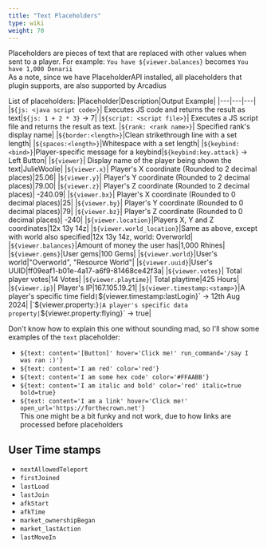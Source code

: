 ```yaml
---
title: "Text Placeholders"
type: wiki
weight: 70
---
```


Placeholders are pieces of text that are replaced with other values when sent to a player. For example: `You have ${viewer.balances}` becomes `You have 1,000 Denarii`  
As a note, since we have PlaceholderAPI installed, all placeholders that plugin supports, are also supported by Arcadius

List of placeholders:
|Placeholder|Description|Output Example|
|---|---|---|
|`${js: <java script code>}`| Executes JS code and returns the result as text|`${js: 1 + 2 * 3}` -> 7|
|`${script: <script file>}`| Executes a JS script file and returns the result as text.
|`${rank: <rank name>}`| Specified rank's display name|
|`${border:<length>}`|Clean strikethrough line with a set length|
|`${spaces:<length>}`|Whitespace with a set length|
|`${keybind:<bind>}`|Player-specific message for a keybind|`${keybind:key.attack}` -> Left Button|
|`${viewer}`| Display name of the player being shown the text|JulieWoolie|
|`${viewer.x}`| Player's X coordinate (Rounded to 2 decimal places)|25.06|
|`${viewer.y}`| Player's Y coordinate (Rounded to 2 decimal places)|79.00|
|`${viewer.z}`| Player's Z coordinate (Rounded to 2 decimal places)| -240.09|
|`${viewer.bx}`| Player's X coordinate (Rounded to 0 decimal places)|25|
|`${viewer.by}`| Player's Y coordinate (Rounded to 0 decimal places)|79|
|`${viewer.bz}`| Player's Z coordinate (Rounded to 0 decimal places)| -240|
|`${viewer.location}`|Players X, Y and Z coordinates|12x 13y 14z|
|`${viewer.world_location}`|Same as above, except with world also specified|12x 13y 14z, world: Overworld|
|`${viewer.balances}`|Amount of money the user has|1,000 Rhines|
|`${viewer.gems}`|User gems|100 Gems|
|`${viewer.world}`|User's world|"Overworld", "Resource World"|
|`${viewer.uuid}`|User's UUID|ff09eaf1-b01e-4a17-a6f9-81468ce42f3a|
|`${viewer.votes}`| Total player votes|14 Votes|
|`${viewer.playtime}`| Total playtime|425 Hours|
|`${viewer.ip}`| Player's IP|167.105.19.21|
|`${viewer.timestamp:<stamp>}`|A player's specific time field`|`${viewer.timestamp:lastLogin}` -> 12th Aug 2024|
|`${viewer.property:<name>}`|A player's specific data property|`${viewer.property:flying}` -> true|

Don't know how to explain this one without sounding mad, so I'll show some examples of the `text` placeholder:  
- `${text: content='[Button]' hover='Click me!' run_command='/say I was ran :)'}`  
- `${text: content='I am red' color='red'}`  
- `${text: content='I am some hex code' color='#FFAABB'}`  
- `${text: content='I am italic and bold' color='red' italic=true bold=true}`  
- `${text: content='I am a link' hover='Click me!' open_url='https://forthecrown.net'}`  
  This one might be a bit funky and not work, due to how links are processed before placeholders

## User Time stamps
- `nextAllowedTeleport`
- `firstJoined`
- `lastLoad`
- `lastJoin`
- `afkStart`
- `afkTime`
- `market_ownershipBegan`
- `market_lastAction`
- `lastMoveIn`